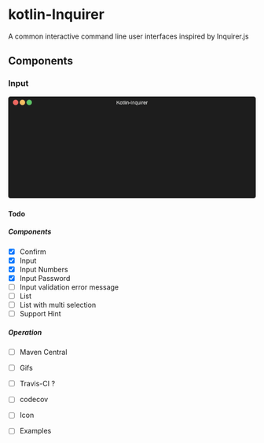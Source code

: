 # kotlin-Inquirer

A common interactive command line user interfaces inspired by Inquirer.js


## Components
### Input
<p align="center"><img src="/assets/input-component.gif?raw=true"/></p>

#### Todo
##### Components
- [x] Confirm
- [x] Input
- [x] Input Numbers
- [x] Input Password
- [ ] Input validation error message
- [ ] List
- [ ] List with multi selection
- [ ] Support Hint

##### Operation
- [ ] Maven Central
- [ ] Gifs
- [ ] Travis-CI ?
- [ ] codecov 
- [ ] Icon
- [ ] Examples


